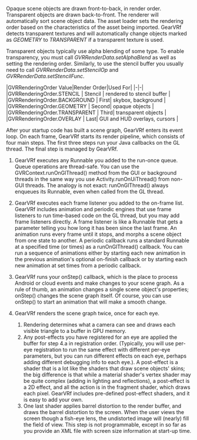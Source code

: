 Opaque scene objects are drawn front-to-back, in render order. Transparent objects are drawn back-to-front. The renderer will automatically sort scene object data. The asset loader sets the rendering order based on the characteristics of the asset being imported. GearVRf detects transparent textures and will automatically change objects marked as *GEOMETRY* to *TRANSPARENT* if a transparent texture is used.

Transparent objects typically use alpha blending of some type. To enable transparency, you must call *GVRRenderData.setAlphaBlend* as well as setting the rendering order. Similarly, to use the stencil buffer you usually need to call *GVRRenderData.setStencilOp* and *GVRRenderData.setStencilFunc*.

|GVRRenderingOrder Value|Render Order|Used For|
|-|-|
|GVRRenderingOrder.STENCIL | Stencil | rendered to stencil buffer |
|GVRRenderingOrder.BACKGROUND |	First| skybox, background |
|GVRRenderingOrder.GEOMETRY | Second| opaque objects |
|GVRRenderingOrder.TRANSPARENT | Third| transparent objects |
|GVRRenderingOrder.OVERLAY | Last| GUI and HUD overlays, cursors |

After your startup code has built a scene graph, GearVRf enters its event loop. On each frame, GearVRf starts its render pipeline, which consists of four main steps. The first three steps run your Java callbacks on the GL thread. The final step is managed by GearVRf.

1. GearVRf executes any Runnable you added to the run-once queue.
Queue operations are thread-safe. You can use the GVRContext.runOnGlThread() method from the GUI or background threads in the same way you use Activity.runOnUiThread() from non-GUI threads. The analogy is not exact: runOnGlThread() always enqueues its Runnable, even when called from the GL thread.

2. GearVRf executes each frame listener you added to the on-frame list.
GearVRf includes animation and periodic engines that use frame listeners to run time-based code on the GL thread, but you may add frame listeners directly. A frame listener is like a Runnable that gets a parameter telling you how long it has been since the last frame. An animation runs every frame until it stops, and morphs a scene object from one state to another. A periodic callback runs a standard Runnable at a specified time (or times) as a runOnGlThread() callback. You can run a sequence of animations either by starting each new animation in the previous animation's optional on-finish callback or by starting each new animation at set times from a periodic callback.

3. GearVRf runs your onStep() callback, which is the place to process Android or cloud events and make changes to your scene graph. As a rule of thumb, an animation changes a single scene object's properties; onStep() changes the scene graph itself. Of course, you can use onStep() to start an animation that will make a smooth change.

4. GearVRf renders the scene graph twice, once for each eye.
    1. Rendering determines what a camera can see and draws each visible triangle to a buffer in GPU memory.
    2. Any post-effects you have registered for an eye are applied the buffer for step 4.a in registration order. (Typically, you will use per-eye registration to run the same effect with different per-eye parameters, but you can run different effects on each eye, perhaps adding different debugging info to each eye.).
    A post-effect is a shader that is a lot like the shaders that draw scene objects' skins; the big difference is that while a material shader's vertex shader may be quite complex (adding in lighting and reflections), a post-effect is a 2D effect, and all the action is in the fragment shader, which draws each pixel. GearVRf includes pre-defined post-effect shaders, and it is easy to add your own.
    3. One last shader applies barrel distortion to the render buffer, and draws the barrel distortion to the screen. When the user views the screen though a fish-eye lens, the undistorted image will (nearly) fill the field of view. This step is not programmable, except in so far as you provide an XML file with screen size information at start-up time.
